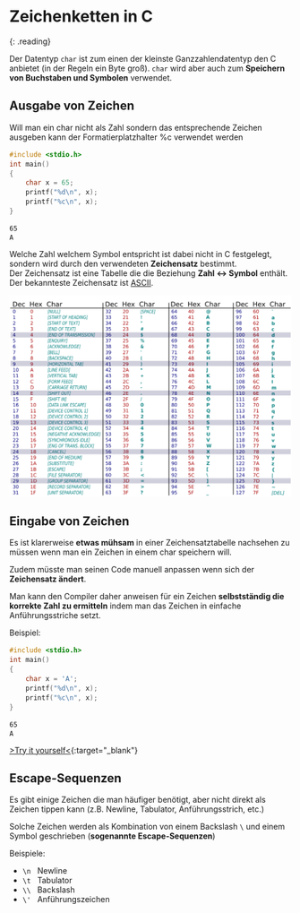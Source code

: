 # Zeichenketten in C
{: .reading}

Der Datentyp ``char`` ist zum einen der kleinste Ganzzahlendatentyp den C anbietet (in der Regeln ein Byte groß). `char` wird aber auch zum **Speichern von Buchstaben und Symbolen** verwendet.

## Ausgabe von Zeichen

Will man ein char nicht als Zahl sondern das entsprechende
Zeichen ausgeben kann der Formatierplatzhalter %c verwendet
werden

````cpp
#include <stdio.h>
int main()
{
    char x = 65;
    printf("%d\n", x);
    printf("%c\n", x);
}
````
````plaintext
65
A
````

Welche Zahl welchem Symbol entspricht ist dabei nicht in C festgelegt, sondern wird durch den verwendeten **Zeichensatz** bestimmt.\
Der Zeichensatz ist eine Tabelle die die Beziehung **Zahl <-> Symbol** enthält. Der bekannteste Zeichensatz ist [ASCII](https://de.wikipedia.org/wiki/American_Standard_Code_for_Information_Interchange).

![ASCII Zeichensatz](../assets/img/ASCII-Table-wide.svg)

## Eingabe von Zeichen

Es ist klarerweise **etwas mühsam** in einer Zeichensatztabelle
nachsehen zu müssen wenn man ein Zeichen in einem char
speichern will.

Zudem müsste man seinen Code manuell anpassen wenn sich
der **Zeichensatz ändert**.

Man kann den Compiler daher anweisen für ein Zeichen
**selbstständig die korrekte Zahl zu ermitteln** indem man das Zeichen
in einfache Anführungsstriche setzt.

Beispiel:
````cpp
#include <stdio.h>
int main()
{
    char x = 'A';
    printf("%d\n", x);
    printf("%c\n", x);
}
````

````plaintext
65
A
````

[>Try it yourself<](https://repl.it/@m0stlyharmless/MCIProg2ExChar#main.c){:target="_blank"}

## Escape-Sequenzen

Es gibt einige Zeichen die man häufiger benötigt, aber nicht
direkt als Zeichen tippen kann (z.B. Newline, Tabulator,
Anführungsstrich, etc.)

Solche Zeichen werden als Kombination von einem Backslash ``\``
und einem Symbol geschrieben (**sogenannte Escape-Sequenzen**)

Beispiele:
- ``\n`` &nbsp;&nbsp;Newline
- ``\t`` &nbsp;&nbsp;Tabulator
- ``\\`` &nbsp;&nbsp;Backslash
- ``\'`` &nbsp;&nbsp;Anführungszeichen